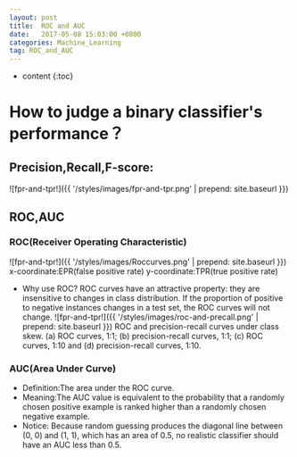 ```yaml
---
layout: post
title:  ROC and AUC 
date:   2017-05-08 15:03:00 +0800
categories: Machine_Learning
tag: ROC_and_AUC
---
```


* content
{:toc}


# How to judge a binary classifier's performance？ 
## Precision,Recall,F-score:
![fpr-and-tpr!]({{ '/styles/images/fpr-and-tpr.png' | prepend: site.baseurl }})
## ROC,AUC
### ROC(Receiver Operating Characteristic)
![fpr-and-tpr!]({{ '/styles/images/Roccurves.png' | prepend: site.baseurl }})
x-coordinate:EPR(false positive rate)
y-coordinate:TPR(true positive rate)
- Why use ROC?
  ROC curves have an attractive property: they are insensitive to changes in class distribution. If the proportion of positive to negative instances changes in a test set, the ROC curves will not change.
  ![fpr-and-tpr!]({{ '/styles/images/roc-and-precall.png' | prepend: site.baseurl }})
  ROC and precision-recall curves under class skew. 
  (a) ROC curves, 1:1; (b) precision-recall curves, 1:1; (c) ROC curves, 1:10 and (d) precision-recall curves, 1:10.
### AUC(Area Under Curve)
- Definition:The area under the ROC curve.
- Meaning:The AUC value is equivalent to the probability that a randomly chosen positive example is ranked higher than a randomly chosen negative example.
- Notice: Because random guessing produces the diagonal line between (0, 0) and (1, 1), which has an area of 0.5, no realistic classifier should have an AUC less than 0.5.